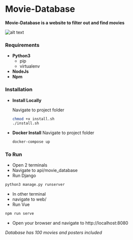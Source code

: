 # Movie-Database
**Movie-Database is a website to filter out and find movies**

![alt text](https://i.postimg.cc/9WJ0TPGj/movie-site.png)

### Requirements
-  **Python3**
    - pip
	- virtualenv
- **NodeJs**
- **Npm**


### Installation

-  **Install Locally**

	Navigate to project folder
	```bash
	chmod +x install.sh
	./install.sh
	```
	
- **Docker Install**
	Navigate to project folder
	```bash
	docker-compose up
	```

### To Run

- Open 2 terminals
- Navigate to api/movie_database
- Run Django
```bash
python3 manage.py runserver
```

- In other terminal
- navigate to web/
- Run Vue
```bash
npm run serve
```
- Open your browser and navigate to http://localhost:8080

*Database has 100 movies and posters included*
